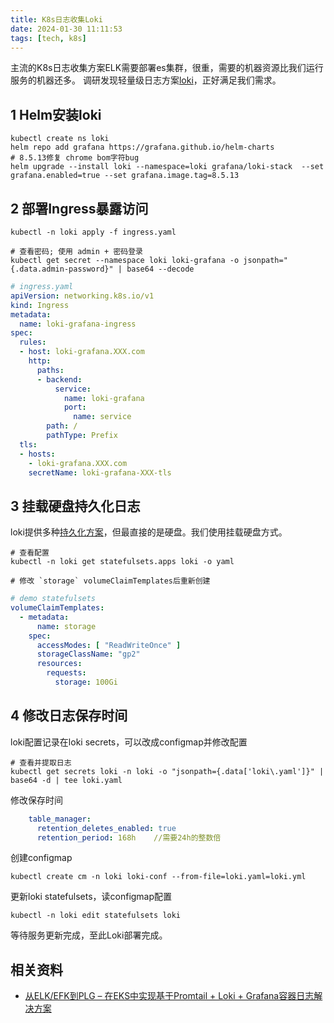 ```yaml
---
title: K8s日志收集Loki
date: 2024-01-30 11:11:53
tags: [tech, k8s]
---
```


主流的K8s日志收集方案ELK需要部署es集群，很重，需要的机器资源比我们运行服务的机器还多。
调研发现轻量级日志方案[loki](https://grafana.com/oss/loki/)，正好满足我们需求。

<!-- more -->

## 1 Helm安装loki

```
kubectl create ns loki
helm repo add grafana https://grafana.github.io/helm-charts
# 8.5.13修复 chrome bom字符bug
helm upgrade --install loki --namespace=loki grafana/loki-stack  --set grafana.enabled=true --set grafana.image.tag=8.5.13 

```

## 2 部署Ingress暴露访问
```
kubectl -n loki apply -f ingress.yaml

# 查看密码; 使用 admin + 密码登录
kubectl get secret --namespace loki loki-grafana -o jsonpath="{.data.admin-password}" | base64 --decode
```

```yaml
# ingress.yaml
apiVersion: networking.k8s.io/v1
kind: Ingress
metadata:
  name: loki-grafana-ingress
spec:
  rules:
  - host: loki-grafana.XXX.com
    http:
      paths:
      - backend:
          service:
            name: loki-grafana
            port: 
              name: service
        path: /
        pathType: Prefix
  tls:
  - hosts:
    - loki-grafana.XXX.com
    secretName: loki-grafana-XXX-tls
```

## 3 挂载硬盘持久化日志
loki提供多种[持久化方案](https://grafana.com/docs/loki/latest/operations/storage/)，但最直接的是硬盘。我们使用挂载硬盘方式。

```
# 查看配置
kubectl -n loki get statefulsets.apps loki -o yaml

# 修改 `storage` volumeClaimTemplates后重新创建
```


```yaml
# demo statefulsets
volumeClaimTemplates:
  - metadata:
      name: storage
    spec:
      accessModes: [ "ReadWriteOnce" ]
      storageClassName: "gp2"
      resources:
        requests:
          storage: 100Gi
```

## 4 修改日志保存时间
loki配置记录在loki secrets，可以改成configmap并修改配置
```
# 查看并提取日志
kubectl get secrets loki -n loki -o "jsonpath={.data['loki\.yaml']}" | base64 -d | tee loki.yaml
```

修改保存时间
```yaml
    table_manager:
      retention_deletes_enabled: true
      retention_period: 168h    //需要24h的整数倍
```

创建configmap
```
kubectl create cm -n loki loki-conf --from-file=loki.yaml=loki.yml
```

更新loki statefulsets，读configmap配置
```
kubectl -n loki edit statefulsets loki
```

等待服务更新完成，至此Loki部署完成。


## 相关资料
- [从ELK/EFK到PLG – 在EKS中实现基于Promtail + Loki + Grafana容器日志解决方案](https://aws.amazon.com/cn/blogs/china/from-elk-efk-to-plg-implement-in-eks-a-container-logging-solution-based-on-promtail-loki-grafana/)